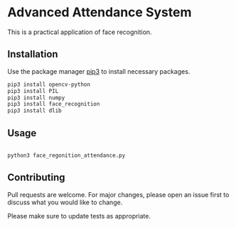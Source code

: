 # Advanced Attendance System

This is a practical application of face recognition.

## Installation

Use the package manager [pip3](https://pip.pypa.io/en/stable/) to install necessary packages.

```bash
pip3 install opencv-python
pip3 install PIL
pip3 install numpy
pip3 install face_recognition
pip3 install dlib
```


## Usage

```bash

python3 face_regonition_attendance.py 
```

## Contributing
Pull requests are welcome. For major changes, please open an issue first to discuss what you would like to change.

Please make sure to update tests as appropriate.
